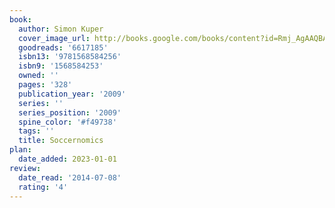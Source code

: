 ```yaml
---
book:
  author: Simon Kuper
  cover_image_url: http://books.google.com/books/content?id=Rmj_AgAAQBAJ&printsec=frontcover&img=1&zoom=1&edge=curl&source=gbs_api
  goodreads: '6617185'
  isbn13: '9781568584256'
  isbn9: '1568584253'
  owned: ''
  pages: '328'
  publication_year: '2009'
  series: ''
  series_position: '2009'
  spine_color: '#f49738'
  tags: ''
  title: Soccernomics
plan:
  date_added: 2023-01-01
review:
  date_read: '2014-07-08'
  rating: '4'
---
```

